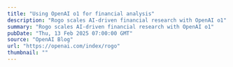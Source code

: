 ```yaml
---
title: "Using OpenAI o1 for financial analysis"
description: "Rogo scales AI-driven financial research with OpenAI o1"
summary: "Rogo scales AI-driven financial research with OpenAI o1"
pubDate: "Thu, 13 Feb 2025 07:00:00 GMT"
source: "OpenAI Blog"
url: "https://openai.com/index/rogo"
thumbnail: ""
---
```


